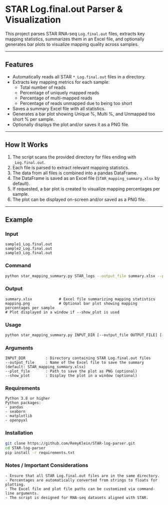 # STAR Log.final.out Parser & Visualization

This project parses STAR RNA-seq `Log.final.out` files, extracts key mapping statistics, summarizes them in an Excel file, and optionally generates bar plots to visualize mapping quality across samples.

---

## Features

- Automatically reads all STAR `*_Log.final.out` files in a directory.
- Extracts key mapping metrics for each sample:
  - Total number of reads
  - Percentage of uniquely mapped reads
  - Percentage of multi-mapped reads
  - Percentage of reads unmapped due to being too short
- Saves a summary Excel file with all statistics.
- Generates a bar plot showing Unique %, Multi %, and Unmapped too short % per sample.
- Optionally displays the plot and/or saves it as a PNG file.

---

## How It Works

1. The script scans the provided directory for files ending with `_Log.final.out`.
2. Each file is parsed to extract relevant mapping statistics.
3. The data from all files is combined into a pandas DataFrame.
4. The DataFrame is saved as an Excel file (`STAR_mapping_summary.xlsx` by default).
5. If requested, a bar plot is created to visualize mapping percentages per sample.
6. The plot can be displayed on-screen and/or saved as a PNG file.

---

## Example

### Input
```text
sample1_Log.final.out
sample2_Log.final.out
sample3_Log.final.out
```

### Command
```bash
python star_mapping_summary.py STAR_logs --output_file summary.xlsx --plot_file mapping.png --show_plot
``` 

### Output
```text
summary.xlsx            # Excel file summarizing mapping statistics
mapping.png             # Optional bar plot showing mapping percentages per sample
# Plot displayed in a window if --show_plot is used
```

### Usage
```bash
python star_mapping_summary.py INPUT_DIR [--output_file OUTPUT_FILE] [--plot_file PLOT_FILE] [--show_plot]
```

### Arguments
```text
INPUT_DIR         : Directory containing STAR Log.final.out files
--output_file     : Name of the Excel file to save the summary (default: STAR_mapping_summary.xlsx)
--plot_file       : Path to save the plot as PNG (optional)
--show_plot       : Display the plot in a window (optional)
```

### Requirements
```text
Python 3.8 or higher
Python packages:
- pandas
- seaborn
- matplotlib
- openpyxl
```

### Installation
```bash
git clone https://github.com/RemyKlein/STAR-log-parser.git
cd STAR-log-parser
pip install -r requirements.txt
```

### Notes / Important Considerations
```text
- Ensure that all STAR Log.final.out files are in the same directory.
- Percentages are automatically converted from strings to floats for plotting.
- The Excel file and plot file paths can be customized via command-line arguments.
- The script is designed for RNA-seq datasets aligned with STAR.
```